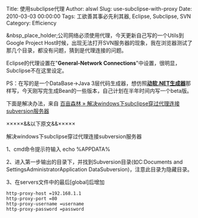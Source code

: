Title: 使用subclipse代理
Author: alswl
Slug: use-subclipse-with-proxy
Date: 2010-03-03 00:00:00
Tags: 工欲善其事必先利其器, Eclipse, Subclipse, SVN
Category: Efficiency

&nbsp_place_holder;公司网络必须使用代理，今天更新自己写的一个Utils到Google Project
Host时候，出现无法打开SVN服务器的现象，我在浏览器测试了那几个目录，都没有问题，猜到是代理连接的问题。

Eclipse的代理设置在"**General-Network Connections**"中设置，很明显，Subclipse不在这里设定。

PS：在写的是一个DataBase->Java 3层代码生成器，想仿照[**动软.NET生成器**](http://www.maticsoft.com/)那
样写，今天刚写完生成Bean的一些版本，自己计划在半年时间内写一个beta版。

下面是解决办法，来自 [百亩森林 »
解决windows下subclipse穿过代理连接subversion服务器](http://blog.baimusenlin.com/83.html)

×××××&&以下原文&&×××××

解决windows下subclipse穿过代理连接subversion服务器

1、cmd命令提示符输入 echo %APPDATA%

2、进入第一步输出的目录下，并找到Subversion目录(如C:Documents and
SettingsAdministratorApplication DataSubversion)，注意此目录为隐藏目录。

3、在servers文件中的最后[global]后增加

    
    http-proxy-host =192.168.1.1
    http-proxy-port =80
    http-proxy-username =username
    http-proxy-password =password

